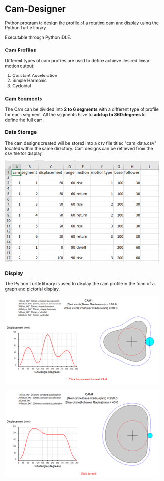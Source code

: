 # Cam-Designer
Python program to design the profile of a rotating cam and display using the Python Turtle library.

Executable through Python IDLE.

### Cam Profiles
Different types of cam profiles are used to define achieve desired linear motion output:
1. Constant Acceleration
2. Simple Harmonic
3. Cycloidal

### Cam Segments
The Cam can be divided into **2 to 6 segments** with a different type of profile for each segment.
All the segments have to **add up to 360 degrees** to define the full cam.

### Data Storage
The cam designs created will be stored into a csv file titled "cam_data.csv" located within the same directory.
Cam designs can be retrieved from the csv file for display.

<p align="center">
  <img src="images/data_file_screenshot.png">
  <br/>
</p>

### Display
The Python Turtle library is used to display the cam profile in the form of a graph and pictorial display.

<p align="center">
  <img src="images/Cam1.png">
  <br/>
</p>

<p align="center">
  <img src="images/Cam2.png">
  <br/>
</p>
